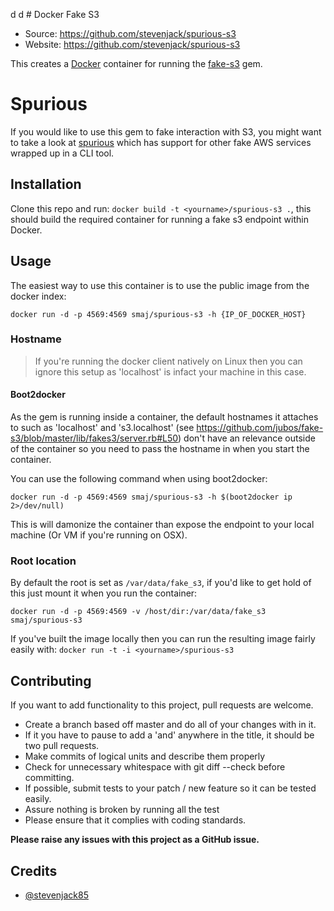 d           d       # Docker Fake S3

 * Source: https://github.com/stevenjack/spurious-s3
 * Website: https://github.com/stevenjack/spurious-s3

This creates a [Docker](http://docker.io) container for running the [fake-s3](https://github.com/jubos/fake-s3) gem.

# Spurious

If you would like to use this gem to fake interaction with S3, you might want to take a look at [spurious](https://www.github.com/stevenjack/spurious) which has support for other fake AWS services wrapped up in a CLI tool. 

## Installation

Clone this repo and run: `docker build -t <yourname>/spurious-s3 .`, this should build
the required container for running a fake s3 endpoint within Docker.


## Usage

The easiest way to use this container is to use the public image from the docker index:

`docker run -d -p 4569:4569 smaj/spurious-s3 -h {IP_OF_DOCKER_HOST}`

### Hostname

> If you're running the docker client natively on Linux then you can ignore this setup as 'localhost' is infact your machine in this case.

#### Boot2docker

As the gem is running inside a container, the default hostnames it attaches to such as 'localhost' and 's3.localhost' (see https://github.com/jubos/fake-s3/blob/master/lib/fakes3/server.rb#L50) don't have an relevance outside of the container so you need to pass the hostname in when you start the container.

You can use the following command when using boot2docker:

`docker run -d -p 4569:4569 smaj/spurious-s3 -h $(boot2docker ip 2>/dev/null)`


This is will damonize the container than expose the endpoint to your local machine (Or VM if you're running on OSX).

### Root location

By default the root is set as `/var/data/fake_s3`, if you'd like to get hold of this just mount it when you run the container:


`docker run -d -p 4569:4569 -v /host/dir:/var/data/fake_s3 smaj/spurious-s3`



If you've built the image locally then you can run the resulting image fairly easily with: `docker run -t -i <yourname>/spurious-s3`


## Contributing

If you want to add functionality to this project, pull requests are welcome.

 * Create a branch based off master and do all of your changes with in it.
 * If it you have to pause to add a 'and' anywhere in the title, it should be two pull requests.
 * Make commits of logical units and describe them properly
 * Check for unnecessary whitespace with git diff --check before committing.
 * If possible, submit tests to your patch / new feature so it can be tested easily.
 * Assure nothing is broken by running all the test
 * Please ensure that it complies with coding standards.

**Please raise any issues with this project as a GitHub issue.**


## Credits

 * [@stevenjack85](https://twitter.com/stevenjack85)
